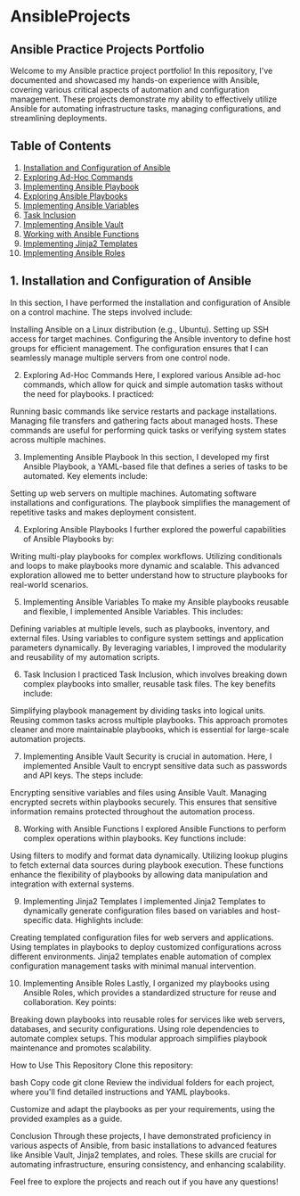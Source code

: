 # AnsibleProjects

## Ansible Practice Projects Portfolio

Welcome to my Ansible practice project portfolio! In this repository, I've documented and showcased my hands-on experience with Ansible, covering various critical aspects of automation and configuration management. These projects demonstrate my ability to effectively utilize Ansible for automating infrastructure tasks, managing configurations, and streamlining deployments.

## Table of Contents

1. [Installation and Configuration of Ansible](#installation-and-configuration-of-ansible)
2. [Exploring Ad-Hoc Commands](#exploring-ad-hoc-commands)
3. [Implementing Ansible Playbook](#implementing-ansible-playbook)
4. [Exploring Ansible Playbooks](#exploring-ansible-playbooks)
5. [Implementing Ansible Variables](#implementing-ansible-variables)
6. [Task Inclusion](#task-inclusion)
7. [Implementing Ansible Vault](#implementing-ansible-vault)
8. [Working with Ansible Functions](#working-with-ansible-functions)
9. [Implementing Jinja2 Templates](#implementing-jinja2-templates)
10. [Implementing Ansible Roles](#implementing-ansible-roles)


## 1. Installation and Configuration of Ansible
In this section, I have performed the installation and configuration of Ansible on a control machine. The steps involved include:

Installing Ansible on a Linux distribution (e.g., Ubuntu).
Setting up SSH access for target machines.
Configuring the Ansible inventory to define host groups for efficient management.
The configuration ensures that I can seamlessly manage multiple servers from one control node.

2. Exploring Ad-Hoc Commands
Here, I explored various Ansible ad-hoc commands, which allow for quick and simple automation tasks without the need for playbooks. I practiced:

Running basic commands like service restarts and package installations.
Managing file transfers and gathering facts about managed hosts.
These commands are useful for performing quick tasks or verifying system states across multiple machines.

3. Implementing Ansible Playbook
In this section, I developed my first Ansible Playbook, a YAML-based file that defines a series of tasks to be automated. Key elements include:

Setting up web servers on multiple machines.
Automating software installations and configurations.
The playbook simplifies the management of repetitive tasks and makes deployment consistent.

4. Exploring Ansible Playbooks
I further explored the powerful capabilities of Ansible Playbooks by:

Writing multi-play playbooks for complex workflows.
Utilizing conditionals and loops to make playbooks more dynamic and scalable.
This advanced exploration allowed me to better understand how to structure playbooks for real-world scenarios.

5. Implementing Ansible Variables
To make my Ansible playbooks reusable and flexible, I implemented Ansible Variables. This includes:

Defining variables at multiple levels, such as playbooks, inventory, and external files.
Using variables to configure system settings and application parameters dynamically.
By leveraging variables, I improved the modularity and reusability of my automation scripts.

6. Task Inclusion
I practiced Task Inclusion, which involves breaking down complex playbooks into smaller, reusable task files. The key benefits include:

Simplifying playbook management by dividing tasks into logical units.
Reusing common tasks across multiple playbooks.
This approach promotes cleaner and more maintainable playbooks, which is essential for large-scale automation projects.

7. Implementing Ansible Vault
Security is crucial in automation. Here, I implemented Ansible Vault to encrypt sensitive data such as passwords and API keys. The steps include:

Encrypting sensitive variables and files using Ansible Vault.
Managing encrypted secrets within playbooks securely.
This ensures that sensitive information remains protected throughout the automation process.

8. Working with Ansible Functions
I explored Ansible Functions to perform complex operations within playbooks. Key functions include:

Using filters to modify and format data dynamically.
Utilizing lookup plugins to fetch external data sources during playbook execution.
These functions enhance the flexibility of playbooks by allowing data manipulation and integration with external systems.

9. Implementing Jinja2 Templates
I implemented Jinja2 Templates to dynamically generate configuration files based on variables and host-specific data. Highlights include:

Creating templated configuration files for web servers and applications.
Using templates in playbooks to deploy customized configurations across different environments.
Jinja2 templates enable automation of complex configuration management tasks with minimal manual intervention.

10. Implementing Ansible Roles
Lastly, I organized my playbooks using Ansible Roles, which provides a standardized structure for reuse and collaboration. Key points:

Breaking down playbooks into reusable roles for services like web servers, databases, and security configurations.
Using role dependencies to automate complex setups.
This modular approach simplifies playbook maintenance and promotes scalability.

How to Use This Repository
Clone this repository:

bash
Copy code
git clone <repository-url>
Review the individual folders for each project, where you'll find detailed instructions and YAML playbooks.

Customize and adapt the playbooks as per your requirements, using the provided examples as a guide.

Conclusion
Through these projects, I have demonstrated proficiency in various aspects of Ansible, from basic installations to advanced features like Ansible Vault, Jinja2 templates, and roles. These skills are crucial for automating infrastructure, ensuring consistency, and enhancing scalability.

Feel free to explore the projects and reach out if you have any questions!

